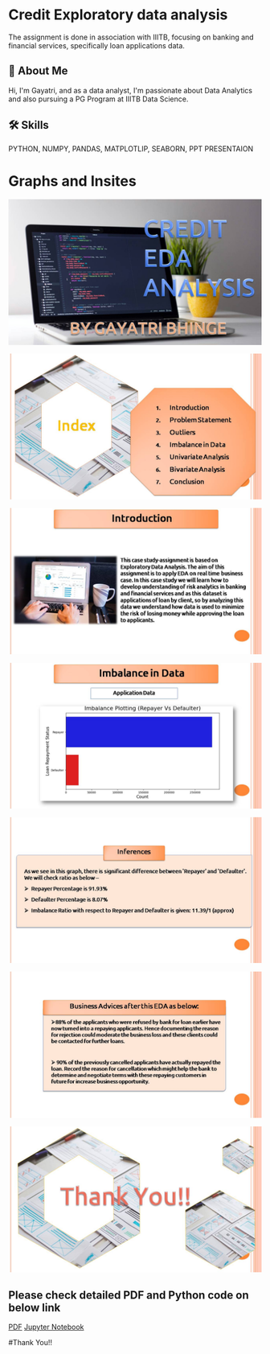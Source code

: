 
# Credit Exploratory data analysis


The assignment is done in association with IIITB, focusing on banking and financial services, specifically loan applications data.

## 🚀 About Me
Hi, I'm Gayatri, and  as a data analyst, I'm  passionate about Data Analytics and also pursuing a PG Program at IIITB Data Science. 


## 🛠 Skills
PYTHON, NUMPY, PANDAS, MATPLOTLIP, SEABORN, PPT PRESENTAION

# Graphs and Insites
![App Screenshot](https://github.com/GayatriBhinge/Credit_EDA_Assignment/blob/main/Slide1.JPG)

![App Screenshot](https://github.com/GayatriBhinge/Credit_EDA_Assignment/blob/main/Slide2.JPG)

![App Screenshot](https://github.com/GayatriBhinge/Credit_EDA_Assignment/blob/main/Slide3.JPG)

![App Screenshot](https://github.com/GayatriBhinge/Credit_EDA_Assignment/blob/main/Slide13.JPG)

![App Screenshot](https://github.com/GayatriBhinge/Credit_EDA_Assignment/blob/main/Slide14.JPG)

![App Screenshot](https://github.com/GayatriBhinge/Credit_EDA_Assignment/blob/main/Slide62.JPG)

![App Screenshot](https://github.com/GayatriBhinge/Credit_EDA_Assignment/blob/main/Slide63.JPG)

## Please check detailed PDF and Python code on below link
[PDF](https://github.com/GayatriBhinge/Credit_EDA_Assignment/blob/main/EDA_CREDIT_ASSIGNMENT_GayatriBhinge.pdf)
[Jupyter Notebook](https://github.com/GayatriBhinge/Credit_EDA_Assignment/blob/main/EDA_CREADIT_ASSIGNMENT_GayatriBhinge.ipynb)

#Thank You!!
